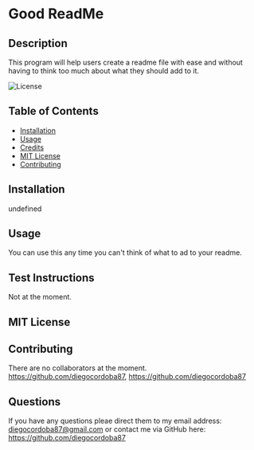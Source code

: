 # Good ReadMe

## Description
This program will help users create a readme file with ease and without having to think too much about what they should add to it.

![License](https://img.shields.io/badge/License-MIT-red)



## Table of Contents 
* [Installation](#installation)
* [Usage](#usage)
* [Credits](#credits)
* [MIT License](#MIT-License)
* [Contributing](#Contributing)


## Installation
undefined


## Usage 
You can use this any time you can't think of what to ad to your readme.


## Test Instructions

Not at the moment.


## MIT License


## Contributing

 There are no collaborators at the moment. https://github.com/diegocordoba87, https://github.com/diegocordoba87

## Questions

If you have any questions pleae direct them to my email address: diegocordoba87@gmail.com or contact me via GitHub here: https://github.com/diegocordoba87
 
